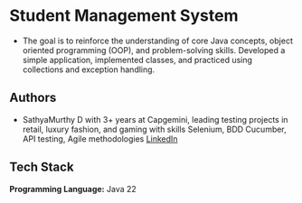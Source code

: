 # Student Management System
- The goal is to reinforce the understanding of core Java concepts, object oriented programming (OOP), and problem-solving skills. Developed a simple application, implemented classes, and practiced using collections and exception handling.


## Authors

- SathyaMurthy D with 3+ years at Capgemini, leading testing projects in retail, luxury fashion, and gaming with skills Selenium, BDD Cucumber, API testing, Agile methodologies [LinkedIn](https://www.linkedin.com/in/sathyamurthyd/)


## Tech Stack

**Programming Language:** Java 22

